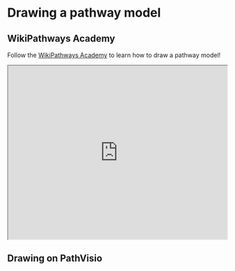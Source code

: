 


# Drawing a pathway model

## WikiPathways Academy 

Follow the [WikiPathways Academy](https://wikipathways.org/academy/path.html) to learn how to draw a pathway model!

<iframe src="https://wikipathways.org/academy/path.html" width="100%" height="400px" data-external="1"></iframe>

## Drawing on PathVisio
